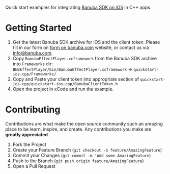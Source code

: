 Quick start examples for integrating [Banuba SDK on iOS](https://docs.banuba.com/face-ar-sdk/ios/ios_getting_started) in C++ apps.

# Getting Started

1. Get the latest Banuba SDK archive for iOS and the client token. Please fill in our form on [form on banuba.com](https://www.banuba.com/face-filters-sdk) website, or contact us via [info@banuba.com](mailto:info@banuba.com).
2. Copy `BanubaEffectPlayer.xcframework` from the Banuba SDK archive into `Frameworks` dir:
    `BNBEffectPlayer/bin/BanubaEffectPlayer.xcframework` => `quickstart-ios-cpp/Frameworks/`
3. Copy and Paste your client token into appropriate section of `quickstart-ios-cpp/quickstart-ios-cpp/BanubaClientToken.h`
4. Open the project in xCode and run the example.

# Contributing

Contributions are what make the open source community such an amazing place to be learn, inspire, and create. Any contributions you make are **greatly appreciated**.

1. Fork the Project
2. Create your Feature Branch (`git checkout -b feature/AmazingFeature`)
3. Commit your Changes (`git commit -m 'Add some AmazingFeature`)
4. Push to the Branch (`git push origin feature/AmazingFeature`)
5. Open a Pull Request
